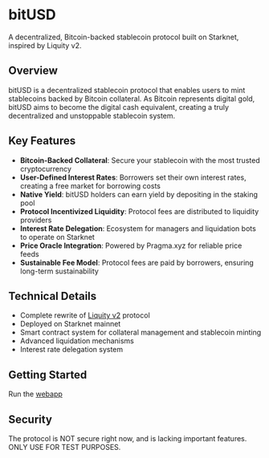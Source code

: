 # bitUSD

A decentralized, Bitcoin-backed stablecoin protocol built on Starknet, inspired by Liquity v2.

## Overview

bitUSD is a decentralized stablecoin protocol that enables users to mint stablecoins backed by Bitcoin collateral. As Bitcoin represents digital gold, bitUSD aims to become the digital cash equivalent, creating a truly decentralized and unstoppable stablecoin system.

## Key Features

- **Bitcoin-Backed Collateral**: Secure your stablecoin with the most trusted cryptocurrency
- **User-Defined Interest Rates**: Borrowers set their own interest rates, creating a free market for borrowing costs
- **Native Yield**: bitUSD holders can earn yield by depositing in the staking pool
- **Protocol Incentivized Liquidity**: Protocol fees are distributed to liquidity providers
- **Interest Rate Delegation**: Ecosystem for managers and liquidation bots to operate on Starknet
- **Price Oracle Integration**: Powered by Pragma.xyz for reliable price feeds
- **Sustainable Fee Model**: Protocol fees are paid by borrowers, ensuring long-term sustainability

## Technical Details

- Complete rewrite of [Liquity v2](https://docs.liquity.org/v2-faq/general) protocol
- Deployed on Starknet mainnet
- Smart contract system for collateral management and stablecoin minting
- Advanced liquidation mechanisms
- Interest rate delegation system

## Getting Started

Run the [webapp](https://github.com/BBY-Labs/bitusd-webapp)

## Security

The protocol is NOT secure right now, and is lacking important features. ONLY USE FOR TEST PURPOSES.
